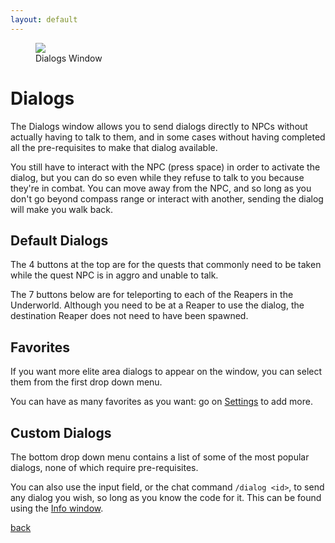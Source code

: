 ```yaml
---
layout: default
---
```


<figure>
<img src="https://user-images.githubusercontent.com/11432831/28233524-4cf116ee-68ac-11e7-9a97-1a4bcc2d2659.PNG"/>
<figcaption>Dialogs Window</figcaption>
</figure>

# Dialogs
The Dialogs window allows you to send dialogs directly to NPCs without actually having to talk to them, and in some cases without having completed all the pre-requisites to make that dialog available.

You still have to interact with the NPC (press space) in order to activate the dialog, but you can do so even while they refuse to talk to you because they're in combat. You can move away from the NPC, and so long as you don't go beyond compass range or interact with another, sending the dialog will make you walk back.

## Default Dialogs
The 4 buttons at the top are for the quests that commonly need to be taken while the quest NPC is in aggro and unable to talk.

The 7 buttons below are for teleporting to each of the Reapers in the Underworld. Although you need to be at a Reaper to use the dialog, the destination Reaper does not need to have been spawned.

## Favorites
If you want more elite area dialogs to appear on the window, you can select them from the first drop down menu.

You can have as many favorites as you want: go on [Settings](settings) to add more.

## Custom Dialogs
The bottom drop down menu contains a list of some of the most popular dialogs, none of which require pre-requisites.

You can also use the input field, or the chat command `/dialog <id>`, to send any dialog you wish, so long as you know the code for it. This can be found using the [Info window](info).

[back](./)
